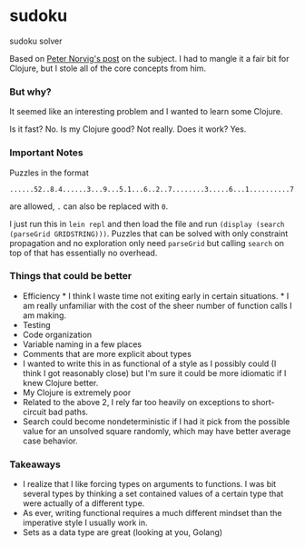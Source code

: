 # sudoku
sudoku solver

Based on [Peter Norvig's post](https://norvig.com/sudoku.html) on the subject. I had to mangle it a fair bit for Clojure, but I stole all of the core concepts from him.

### But why?
It seemed like an interesting problem and I wanted to learn some Clojure.

Is it fast? No. Is my Clojure good? Not really. Does it work? Yes.

### Important Notes
Puzzles in the format
```
......52..8.4......3...9...5.1...6..2..7........3.....6...1..........7.4.......3.
```
are allowed, `.` can also be replaced with `0`.

I just run this in `lein repl` and then load the file and run `(display (search (parseGrid GRIDSTRING)))`. Puzzles that can be solved with only constraint propagation and no exploration only need `parseGrid` but calling `search` on top of that has essentially no overhead.

### Things that could be better
* Efficiency
		* I think I waste time not exiting early in certain situations.
		* I am really unfamiliar with the cost of the sheer number of function calls I am making.
* Testing
* Code organization
* Variable naming in a few places
* Comments that are more explicit about types
* I wanted to write this in as functional of a style as I possibly could (I think I got reasonably close) but I'm sure it could be more idiomatic if I knew Clojure better.
* My Clojure is extremely poor
* Related to the above 2, I rely far too heavily on exceptions to short-circuit bad paths.
* Search could become nondeterministic if I had it pick from the possible value for an unsolved square randomly, which may have better average case behavior.

### Takeaways
* I realize that I like forcing types on arguments to functions. I was bit several types by thinking a set contained values of a certain type that were actually of a different type.
* As ever, writing functional requires a much different mindset than the imperative style I usually work in.
* Sets as a data type are great (looking at you, Golang)

